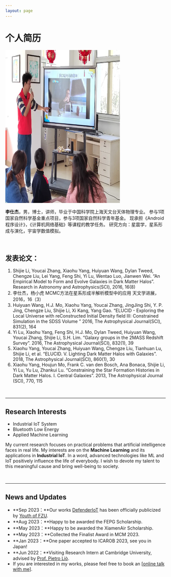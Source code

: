 ```yaml
---
layout: page
---
```


# 个人简历

<img src="./images/lishijie.png" class="floatpic" width="360" height="480">


**李仕杰**，男，博士，讲师，毕业于中国科学院上海天文台天体物理专业。
参与1项国家自然科学基金重点项目，参与3项国家自然科学青年基金。
现承担《Android程序设计》，《计算机网络基础》等课程的教学任务。
研究方向：星震学，星系形成与演化，宇宙学数值模拟。

<!-- I am a senior student majoring in **Automation** at Fuzhou University and **Robotics** at Maynooth University (Ireland, Combined Degrees). Currently, I am working as a research assistant in the **IACTIP Lab** (Provincial Key), advised by [Prof. Zhezhuang Xu](https://www.researchgate.net/profile/Zhezhuang-Xu). Here is [[my CV](https://caihanlin.com/file/CV-HanlinCAI.pdf)]. -->

<br>

## 发表论文：

<!-- **<font color='red'>[Highlight]</font> I am looking for PhD to start in 2025 Fall. Contact me if you have any leads!** -->

<!-- - **Sep 2020 - June 2024:** Fuzhou University (BEng) -->
<!-- - **Sep 2020 - May 2024:** Maynooth University (BSc) -->
<!-- - **June 2022 - Nov 2022:** Cambridge University (Visiting) -->
<!-- - Expect to apply for a one-year MSc in the UK and will graduate in 2025. Looking for PhD position after MSc! -->
1. Shijie Li, Youcai Zhang, Xiaohu Yang, Huiyuan Wang, Dylan Tweed, Chengze Liu, Lei Yang, Feng Shi, Yi Lu, Wentao Luo, Jianwen Wei.
“An Empirical Model to Form and Evolve Galaxies in Dark Matter Halos”.
Research in Astronomy and Astrophysics(SCI), 2016, 16(8)
2. 李仕杰，杨小虎
MCMC方法在星系形成半解析模型中的应用
天文学进展，2016，16（3）
3. Huiyuan Wang, H.J. Mo, Xiaohu Yang, Youcai Zhang, JingJing Shi, Y. P. Jing, Chengze Liu, Shijie Li, Xi Kang, Yang Gao.
“ELUCID - Exploring the Local Universe with reConstructed Initial Density field III: Constrained Simulation in the SDSS Volume ”
2016, The Astrophysical Journal(SCI), 831(2), 164
4. Yi Lu, Xiaohu Yang, Feng Shi, H.J. Mo, Dylan Tweed, Huiyuan Wang, Youcai Zhang, Shijie Li, S.H. Lim.
“Galaxy groups in the 2MASS Redshift Survey”. 
2016, The Astrophysical Journal(SCI), 832(1), 39
5. Xiaohu Yang, Youcai Zhang, Huiyuan Wang, Chengze Liu, Tianhuan Lu, Shijie Li, et al.
“ELUCID. V. Lighting Dark Matter Halos with Galaxies”.
2018, The Astrophysical Journal(SCI), 860(1), 30
6. Xiaohu Yang, Houjun Mo, Frank C. van den Bosch, Ana Bonaca, Shijie Li, Yi Lu, Yu Lu, Zhankui Lu.
“Constraining the Star Formation Histories in Dark Matter Halos. I. Central Galaxies”. 
2013, The Astrophysical Journal (SCI), 770, 115

<br>

---

## Research Interests

- Industrial IoT System
- Bluetooth Low Energy
- Applied Machine Learning

My current research focuses on practical problems that artificial intelligence faces in real life. My interests are on the **Machine Learning** and its applications in **Industrial IoT**. In a word, advanced technologies like ML and IoT positively influence the life of everybody.  I wish to devote my talent to this meaningful cause and bring well-being to society.

<br>

---

## News and Updates

- **Sep 2023：**Our works [DefenderIoT](https://fzuiot.site/) has been officially publicized by [Youth of FZU](https://mp.weixin.qq.com/s/MF2NJQtEHsVwsm8Ym-l7Gg).
- **Aug 2023：**Happy to be awarded the FEPG Scholarship.
- **May 2023：**Happy to be awarded the XiamenAir Scholarship.
- **May 2023：**Collected the Finalist Award in MCM 2023.
- **Jan 2023：**One paper accepted to ICAROB 2023, see you in Japan!
- **Jun 2022：**Visiting Research Intern at Cambridge University, advised by [Prof. Pietro Liò](https://www.cl.cam.ac.uk/~pl219/ ).
- If you are interested in my works, please feel free to book an [[online talk with me](https://calendly.com/lancecai/meet-with-lance)].
